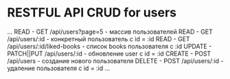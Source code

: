 # RESTFUL API CRUD for users

...
    READ - GET /api/users?page=5 - массив пользователей
    READ - GET /api/users/:id - конкретный пользователь с id = :id
    READ - GET /api/users/:id/liked-books - список books пользователя с :id
    UPDATE - PATCH||PUT /api/users/:id - обновление user с id = :id
    CREATE - POST /api/users - создание нового пользователя
    DELETE - POST /api/users/:id - удаление пользователя c id = :id
...


